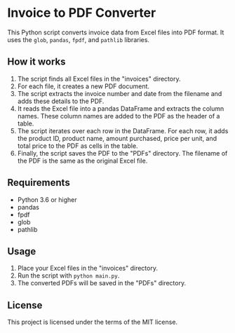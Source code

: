 

# Invoice to PDF Converter

This Python script converts invoice data from Excel files into PDF format. It uses the `glob`, `pandas`, `fpdf`, and `pathlib` libraries.

## How it works

1. The script finds all Excel files in the "invoices" directory.
2. For each file, it creates a new PDF document.
3. The script extracts the invoice number and date from the filename and adds these details to the PDF.
4. It reads the Excel file into a pandas DataFrame and extracts the column names. These column names are added to the PDF as the header of a table.
5. The script iterates over each row in the DataFrame. For each row, it adds the product ID, product name, amount purchased, price per unit, and total price to the PDF as cells in the table.
6. Finally, the script saves the PDF to the "PDFs" directory. The filename of the PDF is the same as the original Excel file.

## Requirements

- Python 3.6 or higher
- pandas
- fpdf
- glob
- pathlib

## Usage

1. Place your Excel files in the "invoices" directory.
2. Run the script with `python main.py`.
3. The converted PDFs will be saved in the "PDFs" directory.

## License

This project is licensed under the terms of the MIT license.